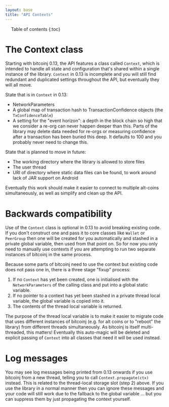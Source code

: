 ```yaml
---
layout: base
title: "API Contexts"
---
```


<div markdown="1" id="toc" class="toc"><div markdown="1">

* Table of contents
{:toc}

</div></div>

<div markdown="1" class="toccontent">

# The Context class

Starting with bitcoinj 0.13, the API features a class called `Context`, which is intended to handle all state and configuration that's shared within a single instance of the library. `Context` in 0.13 is incomplete and you will still find redundant and duplicated settings throughout the API, but eventually they will all move.

State that is in `Context` in 0.13:

* NetworkParameters
* A global map of transaction hash to TransactionConfidence objects (the `TxConfidenceTable`)
* A setting for the "event horizon": a depth in the block chain so high that we consider a re-org can never happen deeper than this. Parts of the library may delete data needed for re-orgs or measuring confidence after a transaction has been buried this deep. It defaults to 100 and you probably never need to change this.

State that is planned to move in future:

* The working directory where the library is allowed to store files
* The user thread
* URI of directory where static data files can be found, to work around lack of JAR support on Android

Eventually this work should make it easier to connect to multiple alt-coins simultaneously, as well as simplify and clean up the API.

# Backwards compatibility

Use of the `Context` class is optional in 0.13 to avoid breaking existing code. If you don't construct one and pass it to core classes like `Wallet` or `PeerGroup` then one will be created for you automatically and stashed in a private global variable, then used from that point on. So for now you only need to manually use contexts if you are attempting to run two separate instances of bitcoinj in the same process.

Because some parts of bitcoinj need to use the context but existing code does not pass one in, there is a three stage "fixup" process:

1. If no `Context` has yet been created, one is initialised with the `NetworkParameters` of the calling class and put into a global static variable.
2. If no pointer to a context has yet been stashed in a private thread local variable, the global variable is copied into it.
3. The contents of the thread local variable is returned.

The purpose of the thread local variable is to make it easier to migrate code that uses different instances of bitcoinj (e.g. for alt coins or to "reboot" the library) from different threads simultaneously. As bitcoinj is itself multi-threaded, this matters! Eventually this auto-magic will be deleted and explicit passing of `Context` into all classes that need it will be used instead.

# Log messages

You may see log messages being printed from 0.13 onwards if you use bitcoinj from a new thread, telling you to call `Context.propagate(ctx)` instead. This is related to the thread-local storage slot (step 2) above. If you use the library in a normal manner then you can ignore these messages and your code will still work due to the fallback to the global variable ... but you can suppress them by just propagating the context yourself.

</div>
